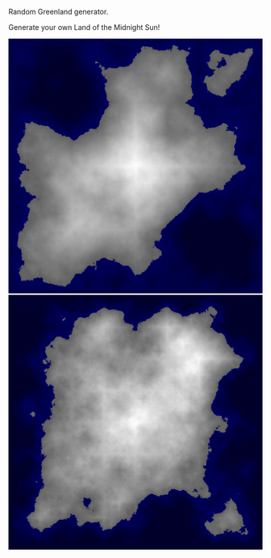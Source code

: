 Random Greenland generator.

Generate your own Land of the Midnight Sun!

![Screenshot](scrots/2017-08-19-074806_513x513_scrot.png)
![Screenshot](scrots/2017-08-19-075010_513x513_scrot.png)
